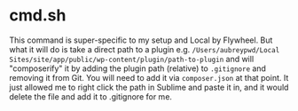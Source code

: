# cmd.sh

This command is super-specific to my setup and Local by Flywheel. But what it will do is take a direct path to a plugin e.g. `/Users/aubreypwd/Local Sites/site/app/public/wp-content/plugin/path-to-plugin` and will "composerify" it by adding the plugin path (relative) to `.gitignore` and removing it from Git. You will need to add it via `composer.json` at that point. It just allowed me to right click the path in Sublime and paste it in, and it would delete the file and add it to .gitignore for me.
